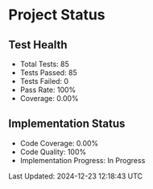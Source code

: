 # Project Status

## Test Health
- Total Tests: 85
- Tests Passed: 85
- Tests Failed: 0
- Pass Rate: 100%
- Coverage: 0.00%

## Implementation Status
- Code Coverage: 0.00%
- Code Quality: 100%
- Implementation Progress: In Progress

Last Updated: 2024-12-23 12:18:43 UTC
